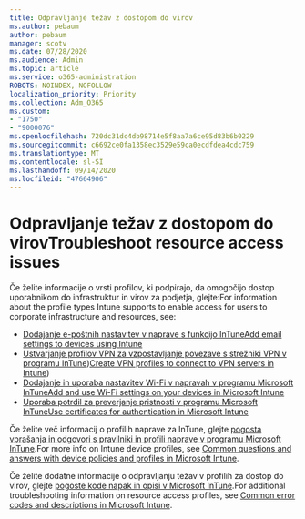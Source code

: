 ```yaml
---
title: Odpravljanje težav z dostopom do virov
ms.author: pebaum
author: pebaum
manager: scotv
ms.date: 07/28/2020
ms.audience: Admin
ms.topic: article
ms.service: o365-administration
ROBOTS: NOINDEX, NOFOLLOW
localization_priority: Priority
ms.collection: Adm_O365
ms.custom:
- "1750"
- "9000076"
ms.openlocfilehash: 720dc31dc4db98714e5f8aa7a6ce95d83b6b0229
ms.sourcegitcommit: c6692ce0fa1358ec3529e59ca0ecdfdea4cdc759
ms.translationtype: MT
ms.contentlocale: sl-SI
ms.lasthandoff: 09/14/2020
ms.locfileid: "47664906"
---
```

# <a name="troubleshoot-resource-access-issues"></a><span data-ttu-id="4e222-102">Odpravljanje težav z dostopom do virov</span><span class="sxs-lookup"><span data-stu-id="4e222-102">Troubleshoot resource access issues</span></span>

<span data-ttu-id="4e222-103">Če želite informacije o vrsti profilov, ki podpirajo, da omogočijo dostop uporabnikom do infrastruktur in virov za podjetja, glejte:</span><span class="sxs-lookup"><span data-stu-id="4e222-103">For information about the profile types Intune supports to enable access for users to corporate infrastructure and resources, see:</span></span>

- [<span data-ttu-id="4e222-104">Dodajanje e-poštnih nastavitev v naprave s funkcijo InTune</span><span class="sxs-lookup"><span data-stu-id="4e222-104">Add email settings to devices using Intune</span></span>](https://docs.microsoft.com/intune/email-settings-configure)
- <span data-ttu-id="4e222-105">[Ustvarjanje profilov VPN za vzpostavljanje povezave s strežniki VPN v programu InTune](https://docs.microsoft.com/intune/vpn-settings-configure))</span><span class="sxs-lookup"><span data-stu-id="4e222-105">[Create VPN profiles to connect to VPN servers in Intune](https://docs.microsoft.com/intune/vpn-settings-configure))</span></span>
- [<span data-ttu-id="4e222-106">Dodajanje in uporaba nastavitev Wi-Fi v napravah v programu Microsoft InTune</span><span class="sxs-lookup"><span data-stu-id="4e222-106">Add and use Wi-Fi settings on your devices in Microsoft Intune</span></span>](https://docs.microsoft.com/intune/wi-fi-settings-configure)
- [<span data-ttu-id="4e222-107">Uporaba potrdil za preverjanje pristnosti v programu Microsoft InTune</span><span class="sxs-lookup"><span data-stu-id="4e222-107">Use certificates for authentication in Microsoft Intune</span></span>](https://docs.microsoft.com/intune/certificates-configure)

<span data-ttu-id="4e222-108">Če želite več informacij o profilih naprave za InTune, glejte [pogosta vprašanja in odgovori s pravilniki in profili naprave v programu Microsoft InTune](https://docs.microsoft.com/intune/device-profile-troubleshoot).</span><span class="sxs-lookup"><span data-stu-id="4e222-108">For more info on Intune device profiles, see [Common questions and answers with device policies and profiles in Microsoft Intune](https://docs.microsoft.com/intune/device-profile-troubleshoot).</span></span>

<span data-ttu-id="4e222-109">Če želite dodatne informacije o odpravljanju težav v profilih za dostop do virov, glejte [pogoste kode napak in opisi v Microsoft InTune](https://docs.microsoft.com/intune/troubleshoot-company-resource-access-problems).</span><span class="sxs-lookup"><span data-stu-id="4e222-109">For additional troubleshooting information on resource access profiles, see [Common error codes and descriptions in Microsoft Intune](https://docs.microsoft.com/intune/troubleshoot-company-resource-access-problems).</span></span>